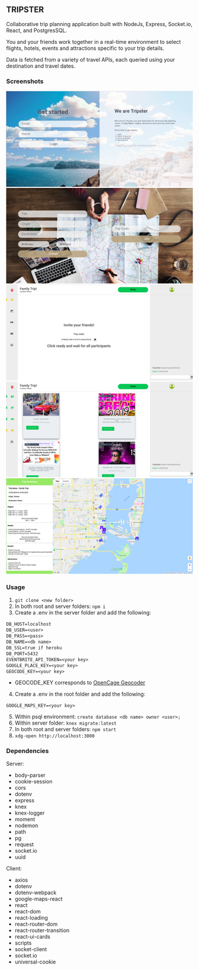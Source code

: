 ## TRIPSTER

Collaborative trip planning application built with NodeJs, Express, Socket.io, React, and PostgresSQL. 

You and your friends work together in a real-time environment to select flights, hotels, events and attractions specific to your trip details.

Data is fetched from a variety of travel APIs, each queried using your destination and travel dates.

### Screenshots

![image](./src/img/login.png)
![image](./src/img/selection.png)
![image](./src/img/invite.png)
![image](./src/img/whiteboard.png)
![image](./src/img/summary.png)

### Usage

1. ```git clone <new folder>```
2. In both root and server folders: ```npm i``` 
3. Create a .env in the server folder and add the following:
```
DB_HOST=localhost
DB_USER=<user>
DB_PASS=<pass>
DB_NAME=<db name>
DB_SSL=true if heroku
DB_PORT=5432
EVENTBRITE_API_TOKEN=<your key>
GOOGLE_PLACE_KEY=<your key>
GEOCODE_KEY=<your key>
```
* GEOCODE_KEY corresponds to [OpenCage Geocoder](https://opencagedata.com/)
4. Create a .env in the root folder and add the following:
```
GOOGLE_MAPS_KEY=<your key>
```
5. Within psql environment: ```create database <db name> owner <user>;```
6. Within server folder: ```knex migrate:latest```
7. In both root and server folders: ```npm start```
8. ```xdg-open http://localhost:3000```

### Dependencies

Server:
* body-parser
* cookie-session
* cors
* dotenv
* express
* knex
* knex-logger
* moment
* nodemon
* path
* pg
* request
* socket.io
* uuid

Client:
* axios
* dotenv
* dotenv-webpack
* google-maps-react
* react
* react-dom
* react-loading
* react-router-dom
* react-router-transition
* react-ui-cards
* scripts
* socket-client
* socket.io
* universal-cookie
